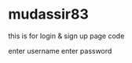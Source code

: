 # mudassir83
this is for login & sign up page code
<login>
<form>
  <login> enter username</login>
  <password> enter password</password>
</form>
